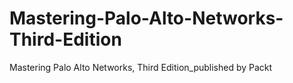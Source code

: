 # Mastering-Palo-Alto-Networks-Third-Edition
Mastering Palo Alto Networks, Third Edition_published by Packt
